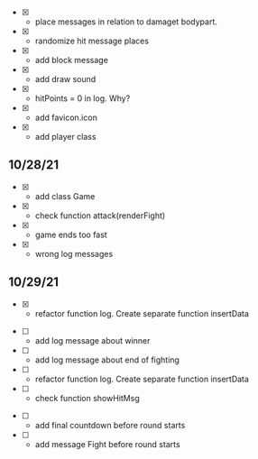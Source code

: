 - [x] - place messages in relation to damaget bodypart.
- [x] - randomize hit message places
- [x] - add block message
- [x] - add draw sound
- [x] - hitPoints = 0 in log. Why?
- [x] - add favicon.icon
- [x] - add player class

## 10/28/21

- [x] - add class Game
- [x] - check function attack(renderFight)
- [x] - game ends too fast
- [x] - wrong log messages

## 10/29/21
- [x] - refactor function log. Create separate function insertData

<!-- have to -->
- [ ] - add log message about winner
- [ ] - add log message about end of fighting
- [ ] - refactor function log. Create separate function insertData
- [ ] - check function showHitMsg


<!-- may be -->
- [ ] - add final countdown before round starts
- [ ] - add message Fight before round starts

